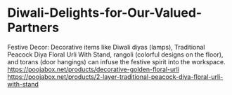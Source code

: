 # Diwali-Delights-for-Our-Valued-Partners
Festive Decor: Decorative items like Diwali diyas (lamps), Traditional Peacock Diya Floral Urli With Stand, rangoli (colorful designs on the floor), and torans (door hangings) can infuse the festive spirit into the workspace.
https://poojabox.net/products/decorative-golden-floral-urli
https://poojabox.net/products/2-layer-traditional-peacock-diya-floral-urli-with-stand
